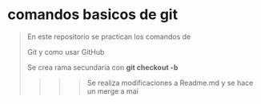 # comandos basicos de git

> En este repositorio se practican los comandos de 
>
> Git y como usar GitHub
>
> Se crea rama secundaria con **git checkout -b**
> 
>>>> Se realiza modificaciones a Readme.md y se hace un merge a mai
>
